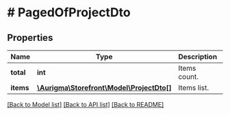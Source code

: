 # # PagedOfProjectDto

## Properties

Name | Type | Description | Notes
------------ | ------------- | ------------- | -------------
**total** | **int** | Items count. | [optional]
**items** | [**\Aurigma\Storefront\Model\ProjectDto[]**](ProjectDto.md) | Items list. | [optional]

[[Back to Model list]](../../README.md#models) [[Back to API list]](../../README.md#endpoints) [[Back to README]](../../README.md)

